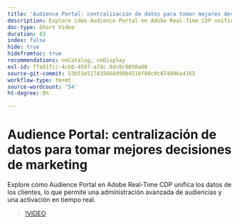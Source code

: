 ```yaml
---
title: 'Audience Portal: centralización de datos para tomar mejores decisiones de marketing'
description: Explore cómo Audience Portal en Adobe Real-Time CDP unifica los datos de los clientes, lo que permite una administración avanzada de audiencias y una activación en tiempo real.
doc-type: Short Video
duration: 83
index: false
hide: true
hidefromtoc: true
recommendations: noCatalog, noDisplay
exl-id: ffa91fcc-4cb0-4597-a7dc-9dc8c0850a06
source-git-commit: 53b51e517435668d99b4516f80c0c074d06a4165
workflow-type: tm+mt
source-wordcount: '54'
ht-degree: 0%

---
```


# Audience Portal: centralización de datos para tomar mejores decisiones de marketing

Explore cómo Audience Portal en Adobe Real-Time CDP unifica los datos de los clientes, lo que permite una administración avanzada de audiencias y una activación en tiempo real.

<!-- 72_S508_3442517_82_audience-portal-centralizing-data-for-better-marketing-decisions -->
>[!VIDEO](https://video.tv.adobe.com/v/3458185/?learn=on&enablevpops=true)
